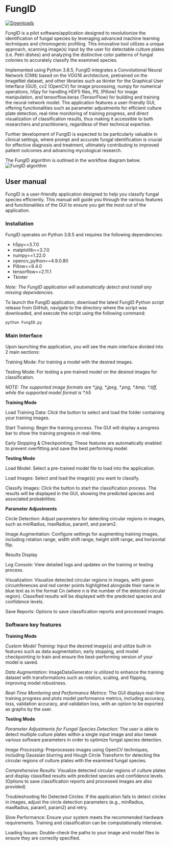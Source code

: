 # FungID

[![Downloads](https://img.shields.io/github/downloads/konskons11/FungID/total?style=flat-square)](https://github.com/konskons11/FungID/releases/)

FungID is a pilot software/application designed to revolutionize the identification of fungal species by leveraging advanced machine learning techniques and chromogenic profiling. This innovative tool utilizes a unique approach, scanning image(s) input by the user for detectable culture plates (i.e. Petri dishes) and analyzing the distinctive color patterns of fungal colonies to accurately classify the examined species. 

Implemented using Python 3.8.5, FungID integrates a Convolutional Neural Network (CNN) based on the VGG16 architecture, pretrained on the ImageNet dataset, and other libraries such as tkinter for the Graphical User Interface (GUI), cv2 (OpenCV) for image processing, numpy for numerical operations, h5py for handling HDF5 files, PIL (Pillow) for image manipulation, and tensorflow.keras (TensorFlow) for building and training the neural network model. The application features a user-friendly GUI, offering functionalities such as parameter adjustments for efficient culture plate detection, real-time monitoring of training progress, and direct visualization of classification results, thus making it accessible to both researchers and practitioners, regardless of their technical expertise. 

Further development of FungID is expected to be particularly valuable in clinical settings, where prompt and accurate fungal identification is crucial for effective diagnosis and treatment, ultimately contributing to improved patient outcomes and advancing mycological research. 

The FungID algorithm is outlined in the workflow diagram below.
![FungID algorithm](https://i.imgur.com/FqurEAQ.png "FungID algorithm")

## User manual

FungID is a user-friendly application designed to help you classify fungal species efficiently. This manual will guide you through the various features and functionalities of the GUI to ensure you get the most out of the application.

### Installation

FungID operates on Python 3.8.5 and requires the following dependencies:
* h5py==3.7.0
* matplotlib==3.7.0
* numpy==1.22.0
* opencv_python==4.9.0.80
* Pillow==9.4.0
* tensorflow==2.11.1
* Tkinter

_Note: The FungID application will automatically detect and install any missing dependencies._

To launch the FungID application, download the latest FungID Python script release from GitHub, navigate to the directory where the script was downloaded, and execute the script using the following command:

```sh
python FungID.py
```

### Main Interface
Upon launching the application, you will see the main interface divided into 2 main sections:

Training Mode: For training a model with the desired images.

Testing Mode: For testing a pre-trained model on the desired images for classification.

_NOTE: The supported image formats are *.jpg, *.jpeg, *.png, *.bmp, *.tiff, while the supported model format is *.h5_

**Training Mode**

Load Training Data: Click the button to select and load the folder containing your training images.

Start Training: Begin the training process. The GUI will display a progress bar to show the training progress in real-time.

Early Stopping & Checkpointing: These features are automatically enabled to prevent overfitting and save the best performing model.

**Testing Mode**

Load Model: Select a pre-trained model file to load into the application.

Load Images: Select and load the image(s) you want to classify.

Classify Images: Click the button to start the classification process. The results will be displayed in the GUI, showing the predicted species and associated probabilities.

**Parameter Adjustments**

Circle Detection: Adjust parameters for detecting circular regions in images, such as minRadius, maxRadius, param1, and param2.

Image Augmentation: Configure settings for augmenting training images, including rotation range, width shift range, height shift range, and horizontal flip.


Results Display

Log Console: View detailed logs and updates on the training or testing process.

Visualization: Visualize detected circular regions in images, with green circumferences and red center points highlighted alongside their name in blue text as in the format Cn (where n is the number of the detected circular region). Classified results will be displayed with the predicted species and confidence levels.

Save Reports: Options to save classification reports and processed images.

### Software key features

**Training Mode**

_Custom Model Training:_ Input the desired image(s) and utilize built-in features such as data augmentation, early stopping, and model checkpointing to train and ensure the best-performing version of your model is saved.

_Data Augmentation:_ ImageDataGenerator is utilized to enhance the training dataset with transformations such as rotation, scaling, and flipping, improving model robustness.

_Real-Time Monitoring and Performance Metrics:_ The GUI displays real-time training progress and plots model performance metrics, including accuracy, loss, validation accuracy, and validation loss, with an option to be exported as graphs by the user.

**Testing Mode**

_Parameter Adjustments for Fungal Species Detection:_ The user is able to detect multiple culture plates within a single input image and also tweak various software parameters in order to optimize fungal species detection.

_Image Processing:_ Preprocesses images using OpenCV techniques, including Gaussian blurring and Hough Circle Transform for detecting the circular regions of culture plates with the examined fungal species.

_Comprehensive Results:_ Visualize detected circular regions of culture plates and display classified results with predicted species and confidence levels. (Options to save classification reports and processed images are also provided)

Troubleshooting
No Detected Circles: If the application fails to detect circles in images, adjust the circle detection parameters (e.g., minRadius, maxRadius, param1, param2) and retry.

Slow Performance: Ensure your system meets the recommended hardware requirements. Training and classification can be computationally intensive.

Loading Issues: Double-check the paths to your image and model files to ensure they are correctly specified.
 

